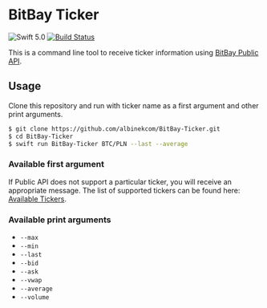 # BitBay Ticker

![Swift 5.0](https://img.shields.io/badge/Swift-5.0-orange.svg)
[![Build Status](https://travis-ci.org/albinekcom/BitBay-Ticker.svg?branch=master)](https://travis-ci.org/albinekcom/BitBay-Ticker)

This is a command line tool to receive ticker information using [BitBay Public API](https://bitbay.net/en/api-public).

## Usage

Clone this repository and run with ticker name as a first argument and other print arguments.

```bash
$ git clone https://github.com/albinekcom/BitBay-Ticker.git
$ cd BitBay-Ticker
$ swift run BitBay-Ticker BTC/PLN --last --average
```

### Available first argument

If Public API does not support a particular ticker, you will receive an appropriate message. The list of supported tickers can be found here: [Available Tickers](https://github.com/albinekcom/BitBay-API-Tools/blob/master/v1/available-tickers.json).

### Available print arguments

- `--max`
- `--min`
- `--last`
- `--bid`
- `--ask`
- `--vwap`
- `--average`
- `--volume`
